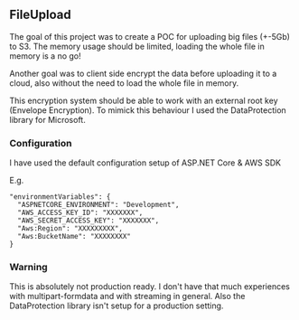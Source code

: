 ## FileUpload
The goal of this project was to create a POC for uploading big files (+-5Gb) to S3.
The memory usage should be limited, loading the whole file in memory is a no go!

Another goal was to client side encrypt the data before uploading it to a cloud, also without the need to load the whole file in memory.

This encryption system should be able to work with an external root key (Envelope Encryption). To mimick this behaviour I used the DataProtection library for Microsoft.

### Configuration
I have used the default configuration setup of ASP.NET Core & AWS SDK

E.g.
```
"environmentVariables": {
  "ASPNETCORE_ENVIRONMENT": "Development",
  "AWS_ACCESS_KEY_ID": "XXXXXXX",
  "AWS_SECRET_ACCESS_KEY": "XXXXXXX",
  "Aws:Region": "XXXXXXXXX",
  "Aws:BucketName": "XXXXXXXX"
}
```


### Warning
This is absolutely not production ready. I don't have that much experiences with multipart-formdata and with streaming in general. Also the DataProtection library isn't setup for a production setting. 